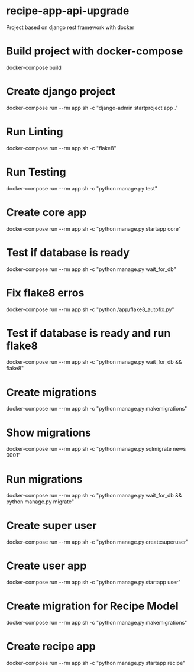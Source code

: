 # recipe-app-api-upgrade

Project based on django rest framework with docker

# Build project with docker-compose

docker-compose build

# Create django project

docker-compose run --rm app sh -c "django-admin startproject app ."

# Run Linting

docker-compose run --rm app sh -c "flake8"

# Run Testing

docker-compose run --rm app sh -c "python manage.py test"

# Create core app

docker-compose run --rm app sh -c "python manage.py startapp core"

# Test if database is ready

docker-compose run --rm app sh -c "python manage.py wait_for_db"

# Fix flake8 erros

docker-compose run --rm app sh -c "python /app/flake8_autofix.py"

# Test if database is ready and run flake8

docker-compose run --rm app sh -c "python manage.py wait_for_db && flake8"

# Create migrations

docker-compose run --rm app sh -c "python manage.py makemigrations"

# Show migrations

docker-compose run --rm app sh -c "python manage.py sqlmigrate news 0001"

# Run migrations

docker-compose run --rm app sh -c "python manage.py wait_for_db && python manage.py migrate"

# Create super user

docker-compose run --rm app sh -c "python manage.py createsuperuser"

# Create user app

docker-compose run --rm app sh -c "python manage.py startapp user"

# Create migration for Recipe Model

docker-compose run --rm app sh -c "python manage.py makemigrations"

# Create recipe app

docker-compose run --rm app sh -c "python manage.py startapp recipe"